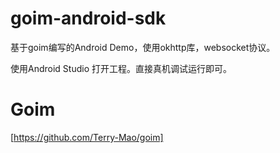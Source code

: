 # goim-android-sdk
基于goim编写的Android Demo，使用okhttp库，websocket协议。

使用Android Studio 打开工程。直接真机调试运行即可。

# Goim

[https://github.com/Terry-Mao/goim]
